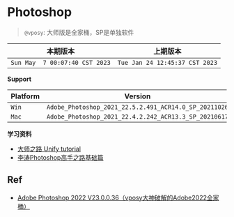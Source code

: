 # Photoshop

> `@vposy`: 大师版是全家桶，SP是单独软件

|本期版本|上期版本
|:---:|:---:
`Sun May  7 00:07:40 CST 2023` | `Tue Jan 24 12:45:37 CST 2023`

**Support**

Platform | Version 
---|---
`Win` | `Adobe_Photoshop_2021_22.5.2.491_ACR14.0_SP_20211026`
`Mac` | `Adobe_Photoshop_2021_22.4.2.242_ACR13.3_SP_20210617`

**学习资料**

* [大师之路 Unify tutorial](http://www.99ut.com/)
* [李涛Photoshop高手之路基础篇](https://study.163.com/course/introduction.htm?courseId=203001)


## Ref

* [Adobe Photoshop 2022 V23.0.0.36（vposy大神破解的Adobe2022全家桶）](https://www.laoliang.net/soft/6369.html)
